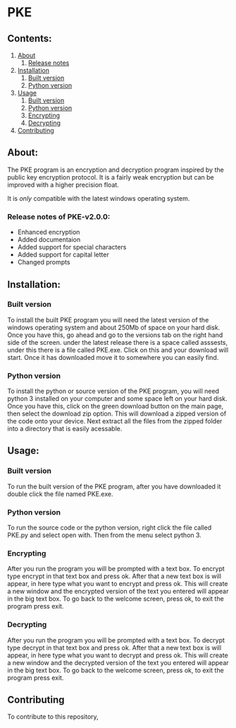 # PKE
## Contents:
1. [About](#about)
   1. [Release notes](#release_notes)
2. [Installation](#installation)
   1. [Built version](#built_version)
   2. [Python version](#python_version)
3. [Usage](#usage)
   1. [Built version](#built)
   2. [Python version](#python)
   3. [Encrypting](#encrypting)
   4. [Decrypting](#decrypting)
4. [Contributing](#contributing)

## About: <a name="about"></a>
The PKE program is an encryption and decryption program inspired by 
the public key encryption protocol. It is a fairly weak encryption but 
can be improved with a higher precision float.

It is *only* compatible with the 
latest windows operating system.  
  
### Release notes of PKE-v2.0.0: <a name="release_notes"></a>
  - Enhanced encryption
  - Added documentaion
  - Added support for special characters
  - Added support for capital letter
  - Changed prompts

## Installation: <a name="installation"></a>
### Built version <a name="built_version"></a>
To install the built PKE program you will need the latest 
version of the windows operating system and about 250Mb 
of space on your hard disk. Once you have this, go ahead and 
go to the versions tab on the right hand side of the screen. 
under the latest release there is a space called asssests, under 
this there is a file called PKE.exe. Click on this and your download 
will start. Once it has downloaded move it to somewhere you can easily 
find.  

### Python version <a name="python_version"></a>
To install the python or source version of the PKE program, you will 
need python 3 installed on your computer and some space left on your hard disk. 
Once you have this, click on the green download button on the main page, 
then select the download zip option. This will download a zipped version of 
the code onto your device. Next extract all the files from the zipped folder 
into a directory that is easily acessable.


## Usage: <a name="usage"></a>
### Built version  <a name="built"></a>
To run the built version of the PKE program, after you have downloaded it double click the 
file named PKE.exe. 

### Python version <a name="python"></a>
To run the source code or the python version, right click the file called PKE.py and select 
open with. Then from the menu select python 3.

### Encrypting <a name="encrypting"></a>
After you run the program you will be prompted with a text box. To encrypt type encrypt in that 
text box and press ok. After that a new text box is will appear, in here type what you want to encrypt 
and press ok. This will create a new window and the encrypted version of the text you entered will appear in 
the big text box. To go back to the welcome screen, press ok, to exit the program press exit.

### Decrypting <a name="decrypting"></a>
After you run the program you will be prompted with a text box. To decrypt type decrypt in that 
text box and press ok. After that a new text box is will appear, in here type what you want to decrypt 
and press ok. This will create a new window and the decrypted version of the text you entered will appear in 
the big text box. To go back to the welcome screen, press ok, to exit the program press exit.

## Contributing <a name="contributing"></a>
To contribute to this repository,

